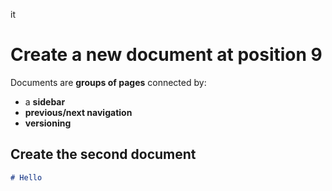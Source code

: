 it
# Create a new document at position 9

Documents are **groups of pages** connected by:

- a **sidebar**
- **previous/next navigation**
- **versioning**

## Create the second document

```md title="docs/hello.md"
# Hello
```